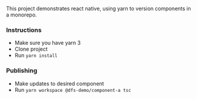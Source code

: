 This project demonstrates react native, using yarn to version components in a monorepo.


### Instructions

- Make sure you have yarn 3
- Clone project
- Run `yarn install`


### Publishing

- Make updates to desired component
- Run `yarn workspace @dfs-demo/component-a tsc`
